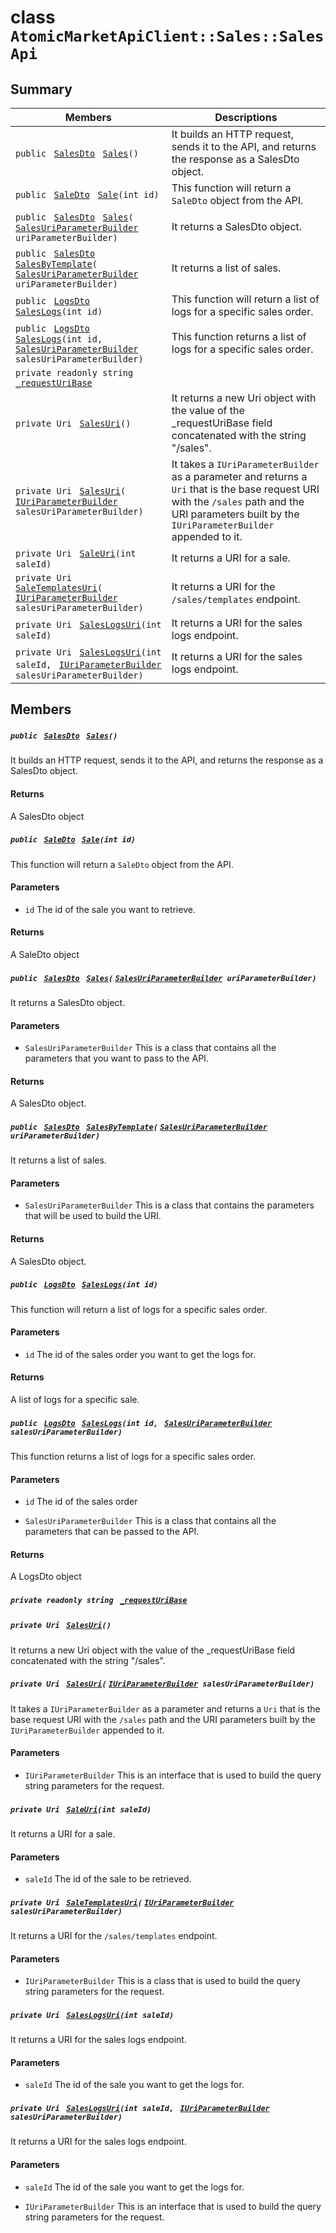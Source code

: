 # class `AtomicMarketApiClient::Sales::SalesApi` 

## Summary

 Members                                | Descriptions                                
----------------------------------------|---------------------------------------------
`public ` [`SalesDto`](AtomicMarketApiClient--Sales--SalesDto.md)` ` [`Sales`](#class_atomic_market_api_client_1_1_sales_1_1_sales_api_1aa0e37cd4086cddc4ba41ff9855d83b9b)`()` | It builds an HTTP request, sends it to the API, and returns the response as a SalesDto object.
`public ` [`SaleDto`](AtomicMarketApiClient--Sales--SaleDto.md)` ` [`Sale`](#class_atomic_market_api_client_1_1_sales_1_1_sales_api_1a98a3e978a8fbea5e89099f424aee67c4)`(int id)` | This function will return a `SaleDto` object from the API.
`public ` [`SalesDto`](AtomicMarketApiClient--Sales--SalesDto.md)` ` [`Sales`](#class_atomic_market_api_client_1_1_sales_1_1_sales_api_1a8542ba9eda33d0fb33cf44eceaf27ff8)`(` [`SalesUriParameterBuilder`](AtomicMarketApiClient--Sales--SalesUriParameterBuilder.md)` uriParameterBuilder)` | It returns a SalesDto object.
`public ` [`SalesDto`](AtomicMarketApiClient--Sales--SalesDto.md)` ` [`SalesByTemplate`](#class_atomic_market_api_client_1_1_sales_1_1_sales_api_1a00f707e3432812eefca67e359b8f7968)`(` [`SalesUriParameterBuilder`](AtomicMarketApiClient--Sales--SalesUriParameterBuilder.md)` uriParameterBuilder)` | It returns a list of sales.
`public ` [`LogsDto`](AtomicMarketApiClient--LogsDto.md)` ` [`SalesLogs`](#class_atomic_market_api_client_1_1_sales_1_1_sales_api_1acd26501f9678db3b73773e6c34add5d0)`(int id)` | This function will return a list of logs for a specific sales order.
`public ` [`LogsDto`](AtomicMarketApiClient--LogsDto.md)` ` [`SalesLogs`](#class_atomic_market_api_client_1_1_sales_1_1_sales_api_1a9ebb72bee2396ee66b1910d701d1d123)`(int id, ` [`SalesUriParameterBuilder`](AtomicMarketApiClient--Sales--SalesUriParameterBuilder.md)` salesUriParameterBuilder)` | This function returns a list of logs for a specific sales order.
`private readonly string ` [`_requestUriBase`](#class_atomic_market_api_client_1_1_sales_1_1_sales_api_1a1854c4909a1013a684af16fb52e8a387) | 
`private Uri ` [`SalesUri`](#class_atomic_market_api_client_1_1_sales_1_1_sales_api_1a40df74fdccb558ba58338c9fdff8c5cb)`()` | It returns a new Uri object with the value of the _requestUriBase field concatenated with the string "/sales".
`private Uri ` [`SalesUri`](#class_atomic_market_api_client_1_1_sales_1_1_sales_api_1a914051441775e99ff18a3552ec756af1)`(` [`IUriParameterBuilder`](AtomicMarketApiClient--Core.md)` salesUriParameterBuilder)` | It takes a `IUriParameterBuilder` as a parameter and returns a `Uri` that is the base request URI with the `/sales` path and the URI parameters built by the `IUriParameterBuilder` appended to it.
`private Uri ` [`SaleUri`](#class_atomic_market_api_client_1_1_sales_1_1_sales_api_1a29b670b4d544f1da685ec58f7c8b017b)`(int saleId)` | It returns a URI for a sale.
`private Uri ` [`SaleTemplatesUri`](#class_atomic_market_api_client_1_1_sales_1_1_sales_api_1a2ba48db7c4a7ff8dc946105d3485dd6e)`(` [`IUriParameterBuilder`](AtomicMarketApiClient--Core.md)` salesUriParameterBuilder)` | It returns a URI for the `/sales/templates` endpoint.
`private Uri ` [`SalesLogsUri`](#class_atomic_market_api_client_1_1_sales_1_1_sales_api_1a3a4cb097be63d1826678f6ccd67e5a21)`(int saleId)` | It returns a URI for the sales logs endpoint.
`private Uri ` [`SalesLogsUri`](#class_atomic_market_api_client_1_1_sales_1_1_sales_api_1a5ea3cd7f9aa1bc36d78f61c90d44944c)`(int saleId, ` [`IUriParameterBuilder`](AtomicMarketApiClient--Core.md)` salesUriParameterBuilder)` | It returns a URI for the sales logs endpoint.

## Members

##### `public ` [`SalesDto`](AtomicMarketApiClient--Sales--SalesDto.md)` ` [`Sales`](#class_atomic_market_api_client_1_1_sales_1_1_sales_api_1aa0e37cd4086cddc4ba41ff9855d83b9b)`()` 

It builds an HTTP request, sends it to the API, and returns the response as a SalesDto object.

#### Returns
A SalesDto object

##### `public ` [`SaleDto`](AtomicMarketApiClient--Sales--SaleDto.md)` ` [`Sale`](#class_atomic_market_api_client_1_1_sales_1_1_sales_api_1a98a3e978a8fbea5e89099f424aee67c4)`(int id)` 

This function will return a `SaleDto` object from the API.

#### Parameters
* `id` The id of the sale you want to retrieve.

#### Returns
A SaleDto object

##### `public ` [`SalesDto`](AtomicMarketApiClient--Sales--SalesDto.md)` ` [`Sales`](#class_atomic_market_api_client_1_1_sales_1_1_sales_api_1a8542ba9eda33d0fb33cf44eceaf27ff8)`(` [`SalesUriParameterBuilder`](AtomicMarketApiClient--Sales--SalesUriParameterBuilder.md)` uriParameterBuilder)` 

It returns a SalesDto object.

#### Parameters
* `SalesUriParameterBuilder` This is a class that contains all the parameters that you want to pass to the API.

#### Returns
A SalesDto object.

##### `public ` [`SalesDto`](AtomicMarketApiClient--Sales--SalesDto.md)` ` [`SalesByTemplate`](#class_atomic_market_api_client_1_1_sales_1_1_sales_api_1a00f707e3432812eefca67e359b8f7968)`(` [`SalesUriParameterBuilder`](AtomicMarketApiClient--Sales--SalesUriParameterBuilder.md)` uriParameterBuilder)` 

It returns a list of sales.

#### Parameters
* `SalesUriParameterBuilder` This is a class that contains the parameters that will be used to build the URI.

#### Returns
A SalesDto object.

##### `public ` [`LogsDto`](AtomicMarketApiClient--LogsDto.md)` ` [`SalesLogs`](#class_atomic_market_api_client_1_1_sales_1_1_sales_api_1acd26501f9678db3b73773e6c34add5d0)`(int id)` 

This function will return a list of logs for a specific sales order.

#### Parameters
* `id` The id of the sales order you want to get the logs for.

#### Returns
A list of logs for a specific sale.

##### `public ` [`LogsDto`](AtomicMarketApiClient--LogsDto.md)` ` [`SalesLogs`](#class_atomic_market_api_client_1_1_sales_1_1_sales_api_1a9ebb72bee2396ee66b1910d701d1d123)`(int id, ` [`SalesUriParameterBuilder`](AtomicMarketApiClient--Sales--SalesUriParameterBuilder.md)` salesUriParameterBuilder)` 

This function returns a list of logs for a specific sales order.

#### Parameters
* `id` The id of the sales order

* `SalesUriParameterBuilder` This is a class that contains all the parameters that can be passed to the API.

#### Returns
A LogsDto object

##### `private readonly string ` [`_requestUriBase`](#class_atomic_market_api_client_1_1_sales_1_1_sales_api_1a1854c4909a1013a684af16fb52e8a387) 

##### `private Uri ` [`SalesUri`](#class_atomic_market_api_client_1_1_sales_1_1_sales_api_1a40df74fdccb558ba58338c9fdff8c5cb)`()` 

It returns a new Uri object with the value of the _requestUriBase field concatenated with the string "/sales".

##### `private Uri ` [`SalesUri`](#class_atomic_market_api_client_1_1_sales_1_1_sales_api_1a914051441775e99ff18a3552ec756af1)`(` [`IUriParameterBuilder`](AtomicMarketApiClient--Core.md)` salesUriParameterBuilder)` 

It takes a `IUriParameterBuilder` as a parameter and returns a `Uri` that is the base request URI with the `/sales` path and the URI parameters built by the `IUriParameterBuilder` appended to it.

#### Parameters
* `IUriParameterBuilder` This is an interface that is used to build the query string parameters for the request.

##### `private Uri ` [`SaleUri`](#class_atomic_market_api_client_1_1_sales_1_1_sales_api_1a29b670b4d544f1da685ec58f7c8b017b)`(int saleId)` 

It returns a URI for a sale.

#### Parameters
* `saleId` The id of the sale to be retrieved.

##### `private Uri ` [`SaleTemplatesUri`](#class_atomic_market_api_client_1_1_sales_1_1_sales_api_1a2ba48db7c4a7ff8dc946105d3485dd6e)`(` [`IUriParameterBuilder`](AtomicMarketApiClient--Core.md)` salesUriParameterBuilder)` 

It returns a URI for the `/sales/templates` endpoint.

#### Parameters
* `IUriParameterBuilder` This is a class that is used to build the query string parameters for the request.

##### `private Uri ` [`SalesLogsUri`](#class_atomic_market_api_client_1_1_sales_1_1_sales_api_1a3a4cb097be63d1826678f6ccd67e5a21)`(int saleId)` 

It returns a URI for the sales logs endpoint.

#### Parameters
* `saleId` The id of the sale you want to get the logs for.

##### `private Uri ` [`SalesLogsUri`](#class_atomic_market_api_client_1_1_sales_1_1_sales_api_1a5ea3cd7f9aa1bc36d78f61c90d44944c)`(int saleId, ` [`IUriParameterBuilder`](AtomicMarketApiClient--Core.md)` salesUriParameterBuilder)` 

It returns a URI for the sales logs endpoint.

#### Parameters
* `saleId` The id of the sale you want to get the logs for.

* `IUriParameterBuilder` This is an interface that is used to build the query string parameters for the request.

